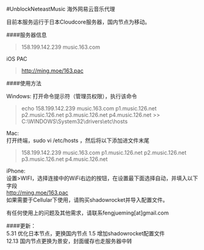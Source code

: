 #UnblockNeteastMusic 海外网易云音乐代理

目前本服务运行于日本Cloudcore服务器，国内节点为移动。

####服务器信息</br>
> 158.199.142.239 music.163.com

iOS PAC</br>
> http://ming.moe/163.pac

####使用方法

Windows:
打开命令提示符（管理员权限），执行该命令

> echo 158.199.142.239 music.163.com p1.music.126.net p2.music.126.net p3.music.126.net p4.music.126.net >> C:\WINDOWS\System32\drivers\etc\hosts</br>

Mac:</br>
打开终端，sudo vi /etc/hosts ，然后将以下添加进文件末尾</br>
> 158.199.142.239 music.163.com p1.music.126.net p2.music.126.net p3.music.126.net p4.music.126.net

iPhone:</br>
设置>WIFI，选择连接中的WiFi右边的按钮，在设置最下面选择自动，并填入以下字段</br>
http://ming.moe/163.pac</br>
如果需要于Cellular下使用，请购买shadowrocket并导入配置文件。</br>

有任何使用上的问题及其他需求，请联系fengjueming[at]gmail.com

####更新：</br>
5.31 优化日本节点，更换国内节点
1.5 增加shadowrocket配置文件</br>
12.13 国内节点更换为景安，封面缓存也走服务器中转
